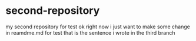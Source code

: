 # second-repository
my second repository for test
ok right now i just want to make some change in reamdme.md for test 
that is the sentence i wrote in the third branch

